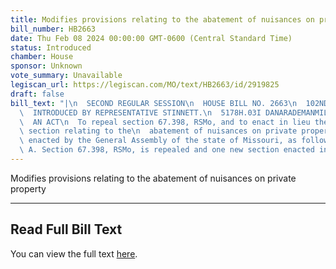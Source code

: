 ```yaml
---
title: Modifies provisions relating to the abatement of nuisances on private property
bill_number: HB2663
date: Thu Feb 08 2024 00:00:00 GMT-0600 (Central Standard Time)
status: Introduced
chamber: House
sponsor: Unknown
vote_summary: Unavailable
legiscan_url: https://legiscan.com/MO/text/HB2663/id/2919825
draft: false
bill_text: "|\n  SECOND REGULAR SESSION\n  HOUSE BILL NO. 2663\n  102ND GENERAL ASSEMBLY\n\
  \  INTRODUCED BY REPRESENTATIVE STINNETT.\n  5178H.03I DANARADEMANMILLER,ChiefClerk\n\
  \  AN ACT\n  To repeal section 67.398, RSMo, and to enact in lieu thereof one new\
  \ section relating to the\n  abatement of nuisances on private property.\n  Be it\
  \ enacted by the General Assembly of the state of Missouri, as follows:\n  Section\
  \ A. Section 67.398, RSMo, is repealed and one new section enacted in lieu"
---
```

Modifies provisions relating to the abatement of nuisances on private property

---

## Read Full Bill Text

You can view the full text [here](https://legiscan.com/MO/text/HB2663/id/2919825).
